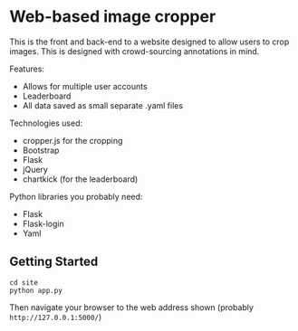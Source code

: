 Web-based image cropper
=======================

This is the front and back-end to a website designed to allow users to crop images. This is designed with crowd-sourcing annotations in mind.

Features:

- Allows for multiple user accounts
- Leaderboard
- All data saved as small separate .yaml files

Technologies used:

- cropper.js for the cropping
- Bootstrap
- Flask
- jQuery
- chartkick (for the leaderboard)

Python libraries you probably need:

- Flask
- Flask-login
- Yaml


Getting Started
---------------

    cd site
    python app.py

Then navigate your browser to the web address shown (probably `http://127.0.0.1:5000/`)
